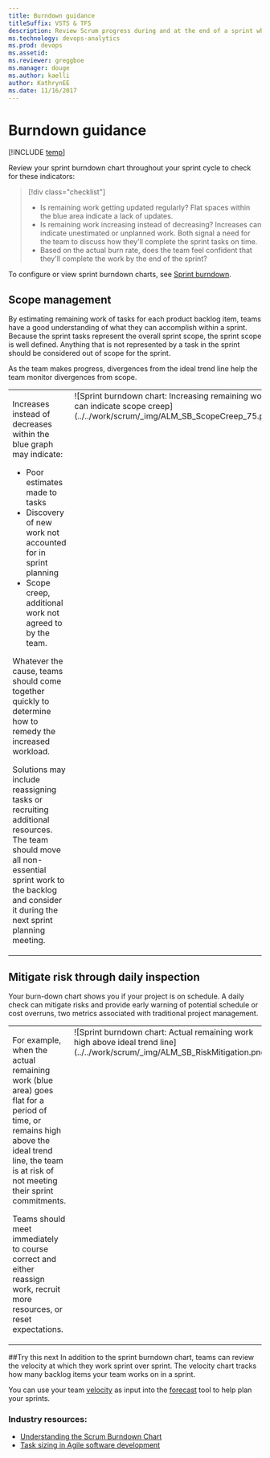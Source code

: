 ```yaml
---
title: Burndown guidance
titleSuffix: VSTS & TFS  
description: Review Scrum progress during and at the end of a sprint when working in Visual Studio Team Services (VSTS) and Team Foundation Server 
ms.technology: devops-analytics
ms.prod: devops
ms.assetid: 
ms.reviewer: greggboe
ms.manager: douge
ms.author: kaelliauthor: KathrynEE
ms.date: 11/16/2017
---
```




# Burndown guidance
 
[!INCLUDE [temp](../_shared/vsts-tfs-header-17-15.md)] 

Review your sprint burndown chart throughout your sprint cycle to check for these indicators:  

> [!div class="checklist"]   
> * Is remaining work getting updated regularly? Flat spaces within the blue area indicate a lack of updates.  
> * Is remaining work increasing instead of decreasing? Increases can indicate unestimated or unplanned work.  Both signal a need for the team to discuss how they'll complete the sprint tasks on time.   
> * Based on the actual burn rate, does the team feel confident that they'll complete the work by the end of the sprint?    


To configure or view sprint burndown charts, see [Sprint burndown](../../work/scrum/sprint-burndown.md).


<a id="scope-management">  </a>
## Scope management  
By estimating remaining work of tasks for each product backlog item, teams have a good understanding of what they can accomplish within a sprint. Because the sprint tasks represent the overall sprint scope, the sprint scope is well defined. Anything that is not represented by a task in the sprint should be considered out of scope for the sprint.

As the team makes progress, divergences from the ideal trend line help the team monitor divergences from scope. 
<table>
<tr valign="top">
<td width="35%">
<p>Increases instead of decreases within the blue graph may indicate:</p> 
<ul>
<li>Poor estimates made to tasks</li>
<li>Discovery of new work not accounted for in sprint planning</li>
<li>Scope creep, additional work not agreed to by the team.</li>
</ul>
<p>Whatever the cause, teams should come together quickly to determine how to remedy the increased workload.</p>

<p>Solutions may include reassigning tasks or recruiting additional resources. The team should move all non-essential sprint work to the backlog and consider it during the next sprint planning meeting.</p>
</td>
<td>
![Sprint burndown chart: Increasing remaining work can indicate scope creep](../../work/scrum/_img/ALM_SB_ScopeCreep_75.png)

</td>
</tr>
</table>


<a id="mitigate-risk">  </a>
## Mitigate risk through daily inspection
Your burn-down chart shows you if your project is on schedule. A daily check can mitigate risks and provide early warning of potential schedule or cost overruns, two metrics associated with traditional project management. 

<table>
<tr valign="top">
<td width="35%">
<p>For example, when the actual remaining work (blue area) goes flat for a period of time, or remains high above the ideal trend line, the team is at risk of not meeting their sprint commitments.</p>
<p>Teams should meet immediately to course correct and either reassign work, recruit more resources, or reset expectations.</p>
</td>
<td>
![Sprint burndown chart: Actual remaining work high above ideal trend line](../../work/scrum/_img/ALM_SB_RiskMitigation.png)
</td>
</tr>
</table>
  

##Try this next
In addition to the sprint burndown chart, teams can review the velocity at which they work sprint over sprint. The velocity chart tracks how many backlog items your team works on in a sprint.  

You can use your team [velocity](team-velocity.md) as input into the [forecast](../../work/scrum/forecast.md) tool to help plan your sprints.   



### Industry resources:  
*	[Understanding the Scrum Burndown Chart](http://www.methodsandtools.com/archive/scrumburndown.php)  
*	[Task sizing in Agile software development](http://www.solutionsiq.com/task-sizing-in-agile-software-development/)  

<!---
For on-premises TFS deployments, you can [specify the format that appears&mdash;**h** for hours or **d** for days&mdash;for the remaining work field](../../work/customize/reference/process-configuration-xml-element.md#fields).  

--> 

